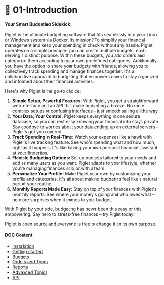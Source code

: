 # :pig: 01-Introduction

#### Your Smart Budgeting Sidekick

Piglet is the ultimate budgeting software that fits seamlessly into your Linux or Windows system via Docker. Its mission? To simplify your financial management and keep your spending in check without any hassle.
Piglet operates on a simple principle: you can create multiple budgets, each serving a distinct purpose. Within these budgets, you add orders and categorize them according to your own predefined categories. Additionally, you have the option to share your budgets with friends, allowing you to collectively track spending and manage finances together. It's a collaborative approach to budgeting that empowers users to stay organized and informed about their financial activities.

Here's why Piglet is the go-to choice:

1. **Simple Setup, Powerful Features:** With Piglet, you get a straightforward web interface and an API that make budgeting a breeze. No more complex setups or confusing interfaces – just smooth sailing all the way.
2. **Your Data, Your Control:** Piglet keeps everything in one secure database, so you can rest easy knowing your financial info stays private. Say goodbye to worries about your data ending up on external servers – Piglet's got you covered.
3. **Track Spending in Real-Time:** Watch your expenses like a hawk with Piglet's live tracking feature. See who's spending what and how much, right as it happens. It's like having your own personal financial assistant at your fingertips.
4. **Flexible Budgeting Options:** Set up budgets tailored to your needs and add as many users as you want. Piglet adapts to your lifestyle, whether you're managing finances solo or with a team.
5. **Personalize Your Profile:** Make Piglet your own by customizing your profile and categories. It's all about making budgeting feel like a natural part of your routine.
6. **Monthly Reports Made Easy:** Stay on top of your finances with Piglet's monthly reports. See where your money's going and who owes what – no more surprises when it comes to your budget.

With Piglet by your side, budgeting has never been this easy or this empowering. Say hello to stress-free finances – try Piglet today!


Piglet is open source and everyone is free to change it on its own purpose.
#### DOC Content

* [Installation](02-Installation.md)
* [Getting started](03-GettingStarted.md)
* [Budgets](04-Budgets.md)
* [Orders and Types](05-OrdersAndTypes.md)
* [Reports](06-Reports.md)
* [Advanced Topics](07-AdvancedTopics.md)
* [API](08-API.md)

